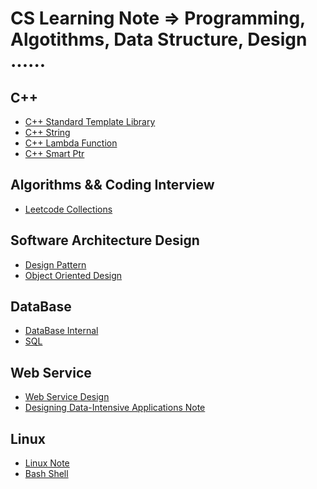 # CS Learning Note => Programming, Algotithms, Data Structure, Design ......

## C++

- [C++ Standard Template Library](https://github.com/rong118/cs_note_101/blob/master/c++/c++_stl.md)
- [C++ String](https://github.com/rong118/cs_note_101/blob/master/c++/c++_string.md)
- [C++ Lambda Function](https://github.com/rong118/cs_note_101/blob/master/c++/c++_lambda_sort.md)
- [C++ Smart Ptr]()

## Algorithms && Coding Interview

- [Leetcode Collections](https://github.com/rong118/cs_note_101/blob/master/algorithms/leetcode.md)

## Software Architecture Design

- [Design Pattern]()
- [Object Oriented Design]()


## DataBase

- [DataBase Internal]()
- [SQL]()

## Web Service

- [Web Service Design](https://github.com/rong118/cs_note_101/blob/master/web_service_design/web_service_design.md)
- [Designing Data-Intensive Applications Note](https://github.com/rong118/cs_note_101/blob/master/design_data_app_note/design_data_app_note.md)

## Linux

- [Linux Note](https://github.com/rong118/cs_note_101/blob/master/linux/linux.md)
- [Bash Shell]()

